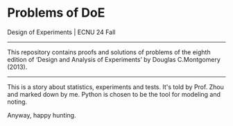 # Problems of DoE
Design of Experiments | ECNU 24 Fall
***
This repository contains proofs and solutions of problems of the eighth edition of ‘Design and Analysis of Experiments’ by Douglas C.Montgomery (2013).
***
This is a story about statistics, experiments and tests. It's told by Prof. Zhou and marked down by me. Python is chosen to be the tool for modeling and noting.

Anyway, happy hunting.

